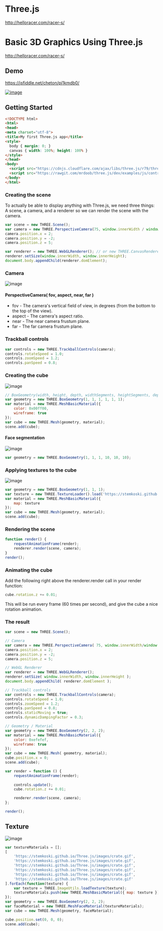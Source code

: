 # Three.js

http://helloracer.com/racer-s/


# Basic 3D Graphics Using Three.js


http://helloracer.com/racer-s/

## Demo

https://jsfiddle.net/cheton/pj1kmdb0/

[![image](https://cloud.githubusercontent.com/assets/447801/17285949/bd9ebdf8-57f8-11e6-8404-96cc3b47e7ed.png)](https://jsfiddle.net/cheton/pj1kmdb0/)

## Getting Started

```html
<!DOCTYPE html>
<html>
<head>
<meta charset="utf-8">
<title>My first Three.js app</title>
<style>
  body { margin: 0; }
  canvas { width: 100%; height: 100% }
</style>
</head>
<body>
  <script src="https://cdnjs.cloudflare.com/ajax/libs/three.js/r79/three.js"></script>
  <script src="https://rawgit.com/mrdoob/three.js/dev/examples/js/controls/TrackballControls.js"></script>
</body>
</html>
```

### Creating the scene

To actually be able to display anything with Three.js, we need three things: A scene, a camera, and a renderer so we can render the scene with the camera.

```js
var scene = new THREE.Scene();
var camera = new THREE.PerspectiveCamera(75, window.innerWidth / window.innerHeight, 0.1, 1000);
camera.position.x = 2;
camera.position.y = -2;
camera.position.z = 5;

var renderer = new THREE.WebGLRenderer(); // or new THREE.CanvasRenderer();
renderer.setSize(window.innerWidth, window.innerHeight);
document.body.appendChild(renderer.domElement);
```

### Camera

![image](https://cloud.githubusercontent.com/assets/447801/17282736/99ccb578-57db-11e6-84eb-d5af9905ee5a.png)

#### PerspectiveCamera( fov, aspect, near, far )
- fov - The camera's vertical field of view, in degrees (from the bottom to the top of the view).<br>
- aspect - The camera's aspect ratio.<br>
- near - The near camera frustum plane.<br>
- far - The far camera frustum plane.<br>

### Trackball controls

```js
var controls = new THREE.TrackballControls(camera);
controls.rotateSpeed = 1.0;
controls.zoomSpeed = 1.2;
controls.panSpeed = 0.8;
```

### Creating the cube

![image](https://cloud.githubusercontent.com/assets/447801/17285107/2b1555e6-57f3-11e6-9b7a-a7b9802215e0.png)

```js
// BoxGeometry(width, height, depth, widthSegments, heightSegments, depthSegments)
var geometry = new THREE.BoxGeometry(1, 1, 1, 1, 1, 1);
var material = new THREE.MeshBasicMaterial({
    color: 0x00ff00,
    wireframe: true
});
var cube = new THREE.Mesh(geometry, material);
scene.add(cube);
```

#### Face segmentation

![image](https://cloud.githubusercontent.com/assets/447801/17289270/8c165ed6-580b-11e6-9ab9-e624869409c3.png)

```js
var geometry = new THREE.BoxGeometry(1, 1, 1, 10, 10, 10);
```

### Applying textures to the cube

![image](https://cloud.githubusercontent.com/assets/447801/17288669/ce358fb0-5808-11e6-8d10-5787478c3ee1.png)

```js
var geometry = new THREE.BoxGeometry(1, 1, 1);
var texture = new THREE.TextureLoader().load('https://stemkoski.github.io/Three.js/images/crate.gif');
var material = new THREE.MeshBasicMaterial({
    map: texture
});
var cube = new THREE.Mesh(geometry, material);
scene.add(cube);
```

### Rendering the scene

```js
function render() {
    requestAnimationFrame(render);
    renderer.render(scene, camera);
}
render();
```

### Animating the cube

Add the following right above the renderer.render call in your render function:

```js
cube.rotation.z += 0.01;
```

This will be run every frame (60 times per second), and give the cube a nice rotation animation.

### The result

```js
var scene = new THREE.Scene();

// Camera
var camera = new THREE.PerspectiveCamera( 75, window.innerWidth/window.innerHeight, 0.1, 1000 );
camera.position.x = 2;
camera.position.y = -2;
camera.position.z = 5;

// WebGL Renderer
var renderer = new THREE.WebGLRenderer();
renderer.setSize( window.innerWidth, window.innerHeight );
document.body.appendChild( renderer.domElement );

// Trackball controls
var controls = new THREE.TrackballControls(camera);
controls.rotateSpeed = 1.0;
controls.zoomSpeed = 1.2;
controls.panSpeed = 0.8;
controls.staticMoving = true;
controls.dynamicDampingFactor = 0.3;

// Geometry / Material
var geometry = new THREE.BoxGeometry(2, 2, 2);
var material = new THREE.MeshBasicMaterial({
    color: 0xefefef,
    wireframe: true
});
var cube = new THREE.Mesh( geometry, material);
cube.position.x = 0;
scene.add(cube);

var render = function () {
    requestAnimationFrame(render);
    
    controls.update();
    cube.rotation.z += 0.01;

    renderer.render(scene, camera);
};

render();
```

## Texture

![image](https://cloud.githubusercontent.com/assets/447801/17285949/bd9ebdf8-57f8-11e6-8404-96cc3b47e7ed.png)

```js
var textureMaterials = [];
[
    'https://stemkoski.github.io/Three.js/images/crate.gif',
    'https://stemkoski.github.io/Three.js/images/crate.gif',
    'https://stemkoski.github.io/Three.js/images/crate.gif',
    'https://stemkoski.github.io/Three.js/images/crate.gif',
    'https://stemkoski.github.io/Three.js/images/crate.gif',
    'https://stemkoski.github.io/Three.js/images/crate.gif'
].forEach(function(texture) {
    var texture = THREE.ImageUtils.loadTexture(texture);
    textureMaterials.push(new THREE.MeshBasicMaterial({ map: texture }));
});
var geometry = new THREE.BoxGeometry(2, 2, 2);
var faceMaterial = new THREE.MeshFaceMaterial(textureMaterials);
var cube = new THREE.Mesh(geometry, faceMaterial);

cube.position.set(0, 0, 0);
scene.add(cube);
```
